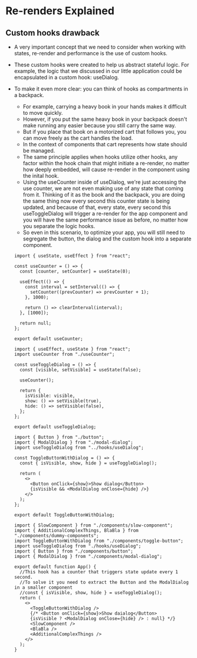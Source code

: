 # Re-renders Explained

## Custom hooks drawback
- A very important concept that we need to consider when working with states, re-render and performance is the use of custom hooks.
- These custom hooks were created to help us abstract stateful logic. For example, the logic that we discussed in our little application could be encapsulated in a custom hook: useDialog.

- To make it even more clear: you can think of hooks as compartments in a backpack.
  - For example, carrying a heavy book in your hands makes it difficult to move quickly.
  - However, if you put the same heavy book in your backpack doesn't make running any easier because you still carry the same way.
  - But if you place that book on a motorized cart that follows you, you can move freely as the cart handles the load. 
  - In the context of components that cart represents how state should be managed.
  - The same principle applies when hooks utilize other hooks, any factor within the hook chain that might initiate a re-render, no matter how deeply embedded, will cause re-render in the component using the inital hook. 
  - Using the useCounter inside of useDialog, we're just accessing the use counter, we are not even making use of any state that coming from it. Thinking of it as the book and the backpack, you are doing the same thing now every second this counter state is being updated, and because of that, every state, every second this useToggleDialog will trigger a re-render for the app component and you will have the same performance issue as before, no matter how you separate the logic hooks.
  - So even in this scenario, to optimize your app, you will still need to segregate the button, the dialog and the custom hook into a separate component.

  ```
  import { useState, useEffect } from "react";

  const useCounter = () => {
    const [counter, setCounter] = useState(0);

    useEffect(() => {
      const interval = setInterval(() => {
        setCounter((prevCounter) => prevCounter + 1);
      }, 1000);

      return () => clearInterval(interval);
    }, [1000]);

    return null;
  };

  export default useCounter;
  ```

  ```
  import { useEffect, useState } from "react";
  import useCounter from "./useCounter";

  const useToggleDialog = () => {
    const [visible, setVisible] = useState(false);

    useCounter();

    return {
      isVisible: visible,
      show: () => setVisible(true),
      hide: () => setVisible(false),
    };
  };

  export default useToggleDialog;
  ```

  ```
  import { Button } from "./button";
  import { ModalDialog } from "./modal-dialog";
  import useToggleDialog from "../hooks/useDialog";

  const ToggleButtonWithDialog = () => {
    const { isVisible, show, hide } = useToggleDialog();

    return (
      <>
        <Button onClick={show}>Show dialog</Button>
        {isVisible && <ModalDialog onClose={hide} />}
      </>
    );
  };

  export default ToggleButtonWithDialog;
  ```
  
  ```
  import { SlowComponent } from "./components/slow-component";
  import { AdditionalComplexThings, BlaBla } from "./components/dummy-components";
  import ToggleButtonWithDialog from "./components/toggle-button";
  import useToggleDialog from "./hooks/useDialog";
  import { Button } from "./components/button";
  import { ModalDialog } from "./components/modal-dialog";

  export default function App() {
    //This hook has a counter that triggers state update every 1 second.
    //To solve it you need to extract the Button and the ModalDialog in a smaller component
    //const { isVisible, show, hide } = useToggleDialog();
    return (
      <>
        <ToggleButtonWithDialog />
        {/* <Button onClick={show}>Show daialog</Button>
        {isVisible ? <ModalDialog onClose={hide} /> : null} */}
        <SlowComponent />
        <BlaBla />
        <AdditionalComplexThings />
      </>
    );
  }
  ```